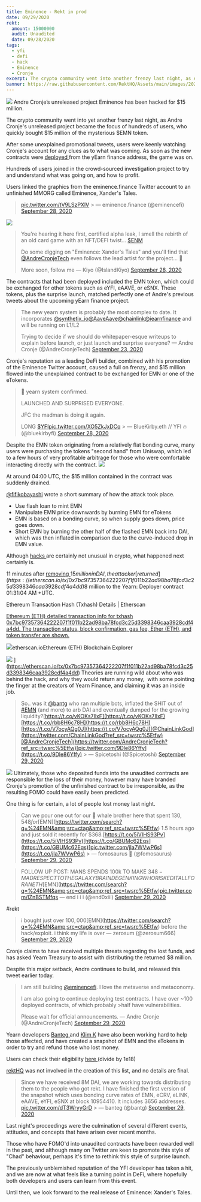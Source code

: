 ```yaml
---
title: Eminence - Rekt in prod
date: 09/29/2020
rekt:
  amount: 15000000
  audit: Unaudited 
  date: 09/28/2020
tags:
  - yfi
  - defi
  - hack
  - Eminence
  - Cronje
excerpt: The crypto community went into another frenzy last night, as Andre Cronje's unreleased project became the focus of hundreds of users, who bought $15 million of the $EMN token.
banner: https://raw.githubusercontent.com/RektHQ/Assets/main/images/2020/12/tease.jpg
---
```


![](https://raw.githubusercontent.com/RektHQ/Assets/main/images/2020/12/tease.jpg)
Andre Cronje’s unreleased project Eminence has been hacked for $15 million.

The crypto community went into yet another frenzy last night, as Andre Cronje's unreleased project became the focus of hundreds of users, who quickly bought $15 million of the mysterious $EMN token.

After some unexplained promotional tweets, users were keenly watching Cronje's account for any clues as to what was coming. As soon as the new contracts were [deployed ](https://etherscan.io/address/0x2d407ddb06311396fe14d4b49da5f0471447d45c#tokentxns.)from the yEarn finance address, the game was on.

Hundreds of users joined in the crowd-sourced investigation project to try and understand what was going on, and how to profit.

Users linked the graphics from the eminence.finance Twitter account to an unfinished MMORG called Eminence, Xander's Tales.

> [pic.twitter.com/tV9LSzPXlV](https://t.co/tV9LSzPXlV) > &mdash; eminence.finance (@eminencefi) [September 28, 2020](https://twitter.com/eminencefi/status/1310628912339316736?ref_src=twsrc%5Etfw)

![](https://raw.githubusercontent.com/RektHQ/Assets/main/images/2020/09/xanders.png)

> You&#39;re hearing it here first, certified alpha leak, I smell the rebirth of an old card game with an NFT/DEFI twist... [$ENM](https://twitter.com/search?q=%24ENM&src=ctag&ref_src=twsrc%5Etfw)
>
> Do some digging on "Eminence: Xander&#39;s Tales" and you&#39;ll find that [@AndreCronjeTech](https://twitter.com/AndreCronjeTech?ref_src=twsrc%5Etfw) even follows the lead artist for the project... 👀
>
> More soon, follow me
> &mdash; Kiyo (@IslandKiyo) [September 28, 2020](https://twitter.com/IslandKiyo/status/1310709943062888455?ref_src=twsrc%5Etfw)

The contracts that had been deployed included the EMN token, which could be exchanged for other tokens such as eYFI, eAAVE, or eSNX. These tokens, plus the surprise launch, matched perfectly one of Andre's previous tweets about the upcoming yEarn finance project.

> The new yearn system is probably the most complex to date. It incorporates [@synthetix_io](https://twitter.com/synthetix_io?ref_src=twsrc%5Etfw)[@AaveAave](https://twitter.com/AaveAave?ref_src=twsrc%5Etfw)[@chainlink](https://twitter.com/chainlink?ref_src=twsrc%5Etfw)[@iearnfinance](https://twitter.com/iearnfinance?ref_src=twsrc%5Etfw) and will be running on L1/L2
>
> Trying to decide if we should do whitepaper-esque writeups to explain before launch, or just launch and surprise everyone?
> &mdash; Andre Cronje (@AndreCronjeTech) [September 23, 2020](https://twitter.com/AndreCronjeTech/status/1308812154527780865?ref_src=twsrc%5Etfw)

Cronje's reputation as a leading DeFi builder, combined with his promotion of the Eminence Twitter account, caused a full on frenzy, and $15 million flowed into the unexplained contract to be exchanged for EMN or one of the eTokens.

> 🚨 yearn system confirmed.
>
> LAUNCHED AND SURPRISED EVERYONE.
>
> JFC the madman is doing it again.
>
> LONG [$YFI](https://twitter.com/search?q=%24YFI&src=ctag&ref_src=twsrc%5Etfw)[pic.twitter.com/XO5ZkJxDCq](https://t.co/XO5ZkJxDCq) > &mdash; BlueKirby.eth // YFI 🔥 (@bluekirbyfi) [September 28, 2020](https://twitter.com/bluekirbyfi/status/1310708762643181575?ref_src=twsrc%5Etfw)

Despite the EMN token originating from a relatively flat bonding curve, many users were purchasing the tokens "second hand" from Uniswap, which led to a few hours of very profitable arbitrage for those who were comfortable interacting directly with the contract.
![](https://raw.githubusercontent.com/RektHQ/Assets/main/images/2020/09/image.png)

At around 04:00 UTC, the $15 million contained in the contract was suddenly drained.

[@fifikobayashi](https://twitter.com/fifikobayashi/status/1310929902946852864?s=20) wrote a short summary of how the attack took place.

- Use flash loan to mint EMN
- Manipulate EMN price downwards by burning EMN for eTokens
- EMN is based on a bonding curve, so when supply goes down, price goes down.
- Short EMN by burning the other half of the flashed EMN back into DAI, which was then inflated in comparison due to the curve-induced drop in EMN value.

Although [hacks ](/epic-hack-homie/)are certainly not unusual in crypto, what happened next certainly is.

11 minutes after [removing ](https://etherscan.io/address/0x223034edbe95823c1160c16f26e3000315171ca9#tokentxns)$15 million in DAI, the attacker [returned ](https://etherscan.io/tx/0x7bc97357364222207f1f011b22ad98ba78fcd3c25d3398346caa3928cdf4a4dd)$8 million to the Yearn: Deployer contract 01:31:04 AM +UTC.

Ethereum Transaction Hash (Txhash) Details | Etherscan

[Ethereum (ETH) detailed transaction info for txhash 0x7bc97357364222207f1f011b22ad98ba78fcd3c25d3398346caa3928cdf4a4dd. The transaction status, block confirmation, gas fee, Ether (ETH), and token transfer are shown.](https://etherscan.io/tx/0x7bc97357364222207f1f011b22ad98ba78fcd3c25d3398346caa3928cdf4a4dd)

![](https://etherscan.io/images/favicon3.ico)etherscan.ioEthereum (ETH) Blockchain Explorer

![](https://etherscan.io/images/brandassets/etherscan-logo-circle.png)
](https://etherscan.io/tx/0x7bc97357364222207f1f011b22ad98ba78fcd3c25d3398346caa3928cdf4a4dd)
Theories are running wild about who was behind the hack, and why they would return any money,  with some pointing the finger at the creators of Yearn Finance, and claiming it was an inside job.

> So.. was it [@bantg](https://twitter.com/bantg?ref_src=twsrc%5Etfw) who ran multiple bots, inflated the SHIT out of [#EMN](https://twitter.com/hashtag/EMN?src=hash&ref_src=twsrc%5Etfw) (and more) to arb DAI and eventually dumped for the growing liquidity?[https://t.co/vKOKs7IlxF](https://t.co/vKOKs7IlxF)[https://t.co/rbb8H6c78H](https://t.co/rbb8H6c78H)[https://t.co/V7ocyAQg0J](https://t.co/V7ocyAQg0J)[@ChainLinkGod](https://twitter.com/ChainLinkGod?ref_src=twsrc%5Etfw)[@AndreCronjeTech](https://twitter.com/AndreCronjeTech?ref_src=twsrc%5Etfw)[pic.twitter.com/9Dle86Yffy](https://t.co/9Dle86Yffy) > &mdash; Spicetoshi (@Spicetoshi) [September 29, 2020](https://twitter.com/Spicetoshi/status/1310884921783787522?ref_src=twsrc%5Etfw)

![](https://raw.githubusercontent.com/RektHQ/Assets/main/images/2020/09/andrechan.jpg)
Ultimately, those who deposited funds into the unaudited contracts are responsible for the loss of their money, however many have branded Cronje's promotion of the unfinished contract to be irresponsible, as the resulting FOMO could have easily been predicted.

One thing is for certain, a lot of people lost money last night.

> Can we pour one out for our 🐋 whale brother here that spent $130,548 for [$EMN](https://twitter.com/search?q=%24EMN&amp;src=ctag&amp;ref_src=twsrc%5Etfw) 1.5 hours ago and just sold it recently for $368.[https://t.co/5iVIHS93Pv](https://t.co/5iVIHS93Pv)[https://t.co/GBUMc62Eqs](https://t.co/GBUMc62Eqs)[pic.twitter.com/jIa7WVwP6s](https://t.co/jIa7WVwP6s) > &mdash; fomosaurus 🦖 (@fomosaurus) [September 29, 2020](https://twitter.com/fomosaurus/status/1310761830353186816?ref_src=twsrc%5Etfw)

> FOLLOW UP POST: MANS SPENDS 100k TO MAKE $348 - MAD RESPECT TO THE GALAXY BRAIN DEGEN KING WHO RISKED IT ALL FOR AN ETH [$EMN](https://twitter.com/search?q=%24EMN&amp;src=ctag&amp;ref_src=twsrc%5Etfw)[pic.twitter.com/IZnBSTMfqs](https://t.co/IZnBSTMfqs)
> &mdash; end i i i (@end0xiii) [September 29, 2020](https://twitter.com/end0xiii/status/1310777947545051136?ref_src=twsrc%5Etfw)

#rekt

> i bought just over $100,000 [$EMN](https://twitter.com/search?q=%24EMN&amp;src=ctag&amp;ref_src=twsrc%5Etfw) before the hack/exploit. i think my life is over
> &mdash; zerosum (@zerosum666) [September 29, 2020](https://twitter.com/zerosum666/status/1310757909756891136?ref_src=twsrc%5Etfw)

Cronje claims to have received multiple threats regarding the lost funds, and has asked Yearn Treasury to assist with distributing the returned $8 million.

Despite this major setback, Andre continues to build, and released this tweet earlier today.

> I am still building [@eminencefi](https://twitter.com/eminencefi?ref_src=twsrc%5Etfw). I love the metaverse and metaconomy.
>
> I am also going to continue deploying test contracts. I have over ~100 deployed contracts, of which probably >half have vulnerabilities.
>
> Please wait for official announcements.
> &mdash; Andre Cronje (@AndreCronjeTech) [September 29, 2020](https://twitter.com/AndreCronjeTech/status/1310802116391428097?ref_src=twsrc%5Etfw)

Yearn developers [Banteg ](https://twitter.com/bantg)and [Klim K](https://twitter.com/milkyklim) have also been working hard to help those affected, and have created a snapshot of EMN and the eTokens in order to try and refund those who lost money.

Users can check their eligibility [here ](https://gist.github.com/banteg/2ec7b0aec54267adf7d98136eee07cd9)(divide by 1e18)

[rektHQ](https://twitter.com/RektHQ) was not involved in the creation of this list, and no details are final.

> Since we have received 8M DAI, we are working towards distributing them to the people who got rekt. I have finished the first version of the snapshot which uses bonding curve rates of EMN, eCRV, eLINK, eAAVE, eYFI, eSNX at block 10954410. It includes 3656 addresses. [pic.twitter.com/dT3WryyGrD](https://t.co/dT3WryyGrD) > &mdash; banteg (@bantg) [September 29, 2020](https://twitter.com/bantg/status/1310823410289836032?ref_src=twsrc%5Etfw)

Last night's proceedings were the culmination of several different events, attitudes, and concepts that have arisen over recent months.

Those who have FOMO'd into unaudited contracts have been rewarded well in the past, and although many on Twitter are keen to promote this style of "Chad" behaviour, perhaps it's time to rethink this style of surprise launch.

The previously unblemished reputation of the YFI developer has taken a hit, and we are now at what feels like a turning point in DeFi, where hopefully both developers and users can learn from this event.

Until then, we look forward to the real release of Eminence: Xander's Tales.
